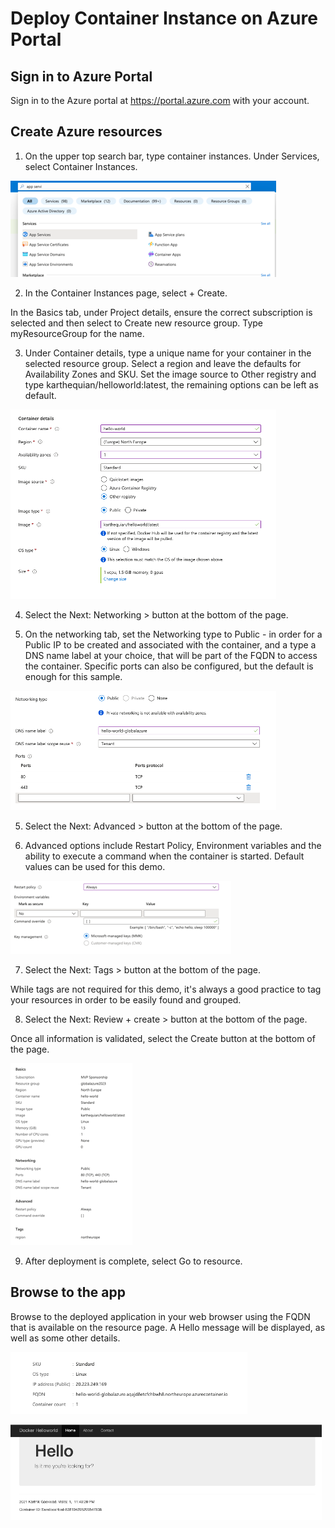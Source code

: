 # Deploy Container Instance on Azure Portal

## Sign in to Azure Portal

Sign in to the Azure portal at https://portal.azure.com with your account.

## Create Azure resources

1. On the upper top search bar, type container instances. Under Services, select Container Instances.

![Search bar](/app-service/img/Search.png "Search for the Container Instances service on the bar")

2. In the Container Instances page, select + Create.

In the Basics tab, under Project details, ensure the correct subscription is selected and then select to Create new resource group. Type myResourceGroup for the name.

3. Under Container details, type a unique name for your container in the selected resource group. Select a region and leave the defaults for Availability Zones and SKU.
Set the image source to Other registry and type karthequian/helloworld:latest, the remaining options can be left as default.

![Container Details](/container_instances/img/ContainerDetails.png "Container should be unique in the resource group")

4. Select the Next: Networking > button at the bottom of the page.

5. On the networking tab, set the Networking type to Public - in order for a Public IP to be created and associated with the container, and a type a DNS name label at your choice, that will be part of the FQDN to access the container.
Specific ports can also be configured, but the default is enough for this sample.

![Networking](/container_instances/img/Networking.png "Networking options for accessing the container")

5. Select the Next: Advanced > button at the bottom of the page.

6. Advanced options include Restart Policy, Environment variables and the ability to execute a command when the container is started.
Default values can be used for this demo.

![Advanced](/container_instances/img/Advanced.png "Advanced options for the container")

7. Select the Next: Tags > button at the bottom of the page.

While tags are not required for this demo, it's always a good practice to tag your resources in order to be easily found and grouped.

8. Select the Next: Review + create > button at the bottom of the page.

Once all information is validated, select the Create button at the bottom of the page.

![Review](/container_instances/img/Review.png "Review all the details of your container")

9. After deployment is complete, select Go to resource.

## Browse to the app
Browse to the deployed application in your web browser using the FQDN that is available on the resource page.
A Hello message will be displayed, as well as some other details.

![FQDN](/container_instances/img/fqdn.png "Search for the App Services on the bar")

![Search bar](/container_instances/img/HelloWorld.png "Search for the App Services on the bar")